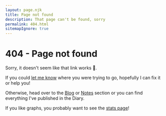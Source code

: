 ```yaml
---
layout: page.njk
title: Page not found
description: That page can't be found, sorry
permalink: 404.html
sitemapIgnore: true
---
```


# 404 - Page not found

Sorry, it doesn't seem like that link works 🤔.

If you could [let me know](https://hachyderm.io/@mikestreety) where you were trying to go, hopefully I can fix it or help you!

Otherwise, head over to the [Blog](/blog/) or [Notes](/notes/) section or you can find everything I've published in the Diary.

If you like graphs, you probably want to see the [stats page](/stats/)!
